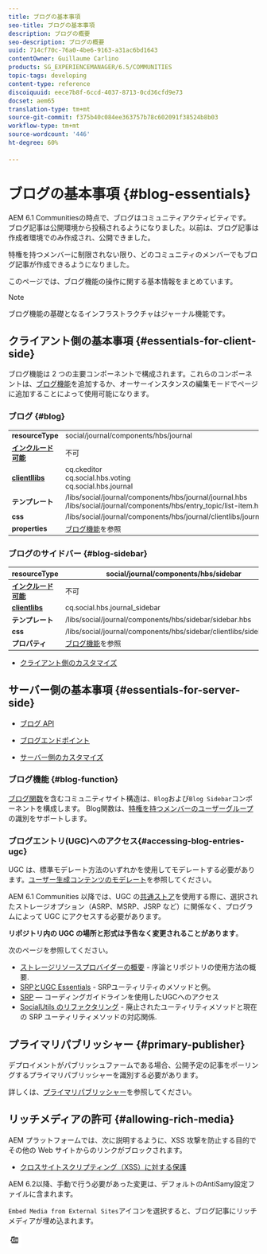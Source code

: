 ```yaml
---
title: ブログの基本事項
seo-title: ブログの基本事項
description: ブログの概要
seo-description: ブログの概要
uuid: 714cf70c-76a0-4be6-9163-a31ac6bd1643
contentOwner: Guillaume Carlino
products: SG_EXPERIENCEMANAGER/6.5/COMMUNITIES
topic-tags: developing
content-type: reference
discoiquuid: eece7b8f-6ccd-4037-8713-0cd36cfd9e73
docset: aem65
translation-type: tm+mt
source-git-commit: f375b40c084ee363757b78c602091f38524b8b03
workflow-type: tm+mt
source-wordcount: '446'
ht-degree: 60%

---
```



# ブログの基本事項 {#blog-essentials}

AEM 6.1 Communitiesの時点で、ブログはコミュニティアクティビティです。 ブログ記事は公開環境から投稿されるようになりました。以前は、ブログ記事は作成者環境でのみ作成され、公開できました。

特権を持つメンバーに制限されない限り、どのコミュニティのメンバーでもブログ記事が作成できるようになりました。

このページでは、ブログ機能の操作に関する基本情報をまとめています。

>[!NOTE]
>
>ブログ機能の基礎となるインフラストラクチャはジャーナル機能です。

## クライアント側の基本事項  {#essentials-for-client-side}

ブログ機能は 2 つの主要コンポーネントで構成されます。これらのコンポーネントは、[ブログ機能](/help/communities/functions.md#blog-function)を追加するか、オーサーインスタンスの編集モードでページに追加することによって使用可能になります。

### ブログ  {#blog}

<table>
 <tbody>
  <tr>
   <td> <strong>resourceType</strong></td>
   <td>social/journal/components/hbs/journal</td>
  </tr>
  <tr>
   <td> <a href="/help/communities/scf.md#add-or-include-a-communities-component"><strong>インクルード可能</strong></a></td>
   <td>不可</td>
  </tr>
  <tr>
   <td> <a href="/help/communities/clientlibs.md"><strong>clientllibs</strong></a></td>
   <td>cq.ckeditor<br /> cq.social.hbs.voting<br /> cq.social.hbs.journal</td>
  </tr>
  <tr>
   <td> <strong>テンプレート</strong></td>
   <td> /libs/social/journal/components/hbs/journal/journal.hbs<br /> /libs/social/journal/components/hbs/entry_topic/list-item.hbs</td>
  </tr>
  <tr>
   <td> <strong>css</strong></td>
   <td> /libs/social/journal/components/hbs/journal/clientlibs/journal.css</td>
  </tr>
  <tr>
   <td><strong> properties</strong></td>
   <td><a href="/help/communities/blog-feature.md">ブログ機能</a>を参照</td>
  </tr>
 </tbody>
</table>

### ブログのサイドバー {#blog-sidebar}

| **resourceType** | social/journal/components/hbs/sidebar |
|---|---|
| [**インクルード可能**](/help/communities/scf.md#add-or-include-a-communities-component) | 不可 |
| [**clientlibs**](/help/communities/clientlibs.md) | cq.social.hbs.journal_sidebar |
| **テンプレート** | /libs/social/journal/components/hbs/sidebar/sidebar.hbs |
| **css** | /libs/social/journal/components/hbs/sidebar/clientlibs/sidebar.css |
| **プロパティ** | [ブログ機能](/help/communities/blog-feature.md)を参照 |

* [クライアント側のカスタマイズ](/help/communities/client-customize.md)

## サーバー側の基本事項  {#essentials-for-server-side}

* [ブログ API](https://helpx.adobe.com/experience-manager/6-5/sites/developing/using/reference-materials/javadoc/com/adobe/cq/social/journal/client/api/package-summary.html)

* [ブログエンドポイント](https://helpx.adobe.com/experience-manager/6-5/sites/developing/using/reference-materials/javadoc/com/adobe/cq/social/journal/client/endpoints/package-summary.html)

* [サーバー側のカスタマイズ](/help/communities/server-customize.md)

### ブログ機能  {#blog-function}

[ブログ関数](/help/communities/functions.md#blog-function)を含むコミュニティサイト構造は、`Blog`および`Blog Sidebar`コンポーネントを構成します。 Blog関数は、[特権を持つメンバーのユーザーグループ](/help/communities/users.md#privileged-members-group)の識別をサポートします。

### ブログエントリ(UGC)へのアクセス{#accessing-blog-entries-ugc}

UGC は、標準モデレート方法のいずれかを使用してモデレートする必要があります。[ユーザー生成コンテンツのモデレート](/help/communities/moderate-ugc.md)を参照してください。

AEM 6.1 Communities 以降では、UGC の[共通ストア](/help/communities/working-with-srp.md)を使用する際に、選択されたストレージオプション（ASRP、MSRP、JSRP など）に関係なく、プログラムによって UGC にアクセスする必要があります。

**リポジトリ内の UGC の場所と形式は予告なく変更されることがあります**。

次のページを参照してください。

* [ストレージリソースプロバイダーの概要](/help/communities/srp.md) - 序論とリポジトリの使用方法の概要.
* [SRPとUGC Essentials](/help/communities/srp-and-ugc.md)  - SRPユーティリティのメソッドと例。
* [SRP](/help/communities/accessing-ugc-with-srp.md)  — コーディングガイドラインを使用したUGCへのアクセス
* [SocialUtils のリファクタリング](/help/communities/socialutils.md) - 廃止されたユーティリティメソッドと現在の SRP ユーティリティメソッドの対応関係.

## プライマリパブリッシャー {#primary-publisher}

デプロイメントがパブリッシュファームである場合、公開予定の記事をポーリングするプライマリパブリッシャーを識別する必要があります。

詳しくは、[プライマリパブリッシャー](/help/communities/deploy-communities.md#primary-publisher)を参照してください。

## リッチメディアの許可  {#allowing-rich-media}

AEM プラットフォームでは、次に説明するように、XSS 攻撃を防止する目的でその他の Web サイトからのリンクがブロックされます。

* [クロスサイトスクリプティング（XSS）に対する保護](/help/sites-developing/security.md#protect-against-cross-site-scripting-xss)

AEM 6.2以降、手動で行う必要があった変更は、デフォルトのAntiSamy設定ファイルに含まれます。

`Embed Media from External Sites`アイコンを選択すると、ブログ記事にリッチメディアが埋め込まれます。

![media](assets/media-icon.png)

